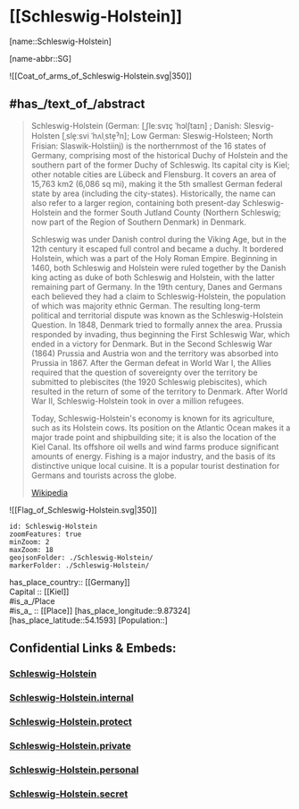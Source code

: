 ﻿---
has_id_wikidata: Q1194
location:
  - 54.1593
  - 9.87324
type: State
ISO3166-2: DE-SH
SpocWebEntityId: 36025
isDeleted: false
Confidential: public
tags:
  - geo/State
icon: Flag_of_Schleswig-Holstein
twinned administrative body:
  - "[[_Standards/WikiData/WD~Hyogo Prefecture]]"
  - "[[_Standards/WikiData/WD~South Jutland County]]"
  - "[[_Standards/WikiData/WD~Maryland]]"
  - "[[_Standards/WikiData/WD~Kaliningrad Oblast]]"
  - "[[_Standards/WikiData/WD~Zhejiang]]"
  - "[[_Standards/WikiData/WD~Pays de la Loire]]"
  - "[[_Standards/WikiData/WD~Pomeranian Voivodeship]]"
replaces:
  - "[[_Standards/WikiData/WD~Province of Schleswig-Holstein]]"
legislative body:
  - "[[_Standards/WikiData/WD~Landtag of Schleswig-Holstein]]"
coat of arms: "[[_Standards/WikiData/WD~coat of arms of Schleswig-Holstein]]"
flag: "[[_Standards/WikiData/WD~flag of Schleswig-Holstein]]"
described by source:
  - "[[_Standards/WikiData/WD~Encyclopædia Britannica 11th edition]]"
  - "[[_Standards/WikiData/WD~Granat Encyclopedic Dictionary]]"
  - "[[_Standards/WikiData/WD~Meyers Konversations-Lexikon, 4th edition (1885–1890)]]"
  - "[[_Standards/WikiData/WD~Armenian Soviet Encyclopedia, vol. 8]]"
contains the administrative territorial entity:
  - "[[_Standards/WikiData/WD~Süderdithmarschen District]]"
  - "[[_Standards/WikiData/WD~Norderdithmarschen District]]"
  - "[[_Standards/WikiData/WD~Kiel]]"
  - "[[_Standards/WikiData/WD~Lübeck]]"
  - "[[_Standards/WikiData/WD~Nordfriesland district]]"
  - "[[_Standards/WikiData/WD~Schleswig-Flensburg]]"
  - "[[_Standards/WikiData/WD~Dithmarschen]]"
  - "[[_Standards/WikiData/WD~Rendsburg-Eckernförde]]"
  - "[[_Standards/WikiData/WD~Plön District]]"
  - "[[_Standards/WikiData/WD~Ostholstein]]"
  - "[[_Standards/WikiData/WD~Segeberg]]"
  - "[[_Standards/WikiData/WD~Stormarn]]"
  - "[[_Standards/WikiData/WD~Herzogtum Lauenburg]]"
  - "[[_Standards/WikiData/WD~Pinneberg]]"
  - "[[_Standards/WikiData/WD~Steinburg]]"
  - "[[_Standards/WikiData/WD~Flensburg]]"
  - "[[_Standards/WikiData/WD~Neumünster]]"
head of government: "[[_Standards/WikiData/WD~Daniel Günther]]"
different from:
  - "[[_Standards/WikiData/WD~Schleswig-Holstein]]"
instance of:
  - "[[_Standards/WikiData/WD~federated state of Germany]]"
archives at: "[[_Standards/WikiData/WD~State Archives of Schleswig-Holstein]]"
highest judicial authority: "[[_Standards/WikiData/WD~State Constitutional Court of Schleswig-Holstein]]"
member of:
  - "[[_Standards/WikiData/WD~Climate Alliance]]"
topic's main Wikimedia portal: "[[_Standards/WikiData/WD~Portal:Schleswig-Holstein]]"
participant in: "[[_Standards/WikiData/WD~list of participants in the coalition talks between the CDU/CSU and SPD in 2013]]"
history of topic: "[[_Standards/WikiData/WD~history of Schleswig-Holstein]]"
permanent duplicated item:
  - "[[_Standards/WikiData/WD~Q20894827]]"
  - "[[_Standards/WikiData/WD~Q25929854]]"
  - "[[_Standards/WikiData/WD~Q104090852]]"
  - "[[_Standards/WikiData/WD~Q106806609]]"
  - "[[_Standards/WikiData/WD~Q107350023]]"
  - "[[_Standards/WikiData/WD~Q107491974]]"
  - "[[_Standards/WikiData/WD~Q110737259]]"
office held by head of government: "[[_Standards/WikiData/WD~Minister-President of Schleswig-Holstein]]"
economy of topic: "[[_Standards/WikiData/WD~economy of Schleswig-Holstein]]"
coordinate location: Point(9.51416 54.470038)
BHCL UUID:
  - f813327b-c180-4f66-bf97-9d41853ae770
Mastodon address: landesregierung@social.schleswig-holstein.de
Mastodon instance URL: https://social.schleswig-holstein.de/
ISNI:
  - "0000000107753521"
  - 000000040427659X
shares border with:
  - "[[_Standards/WikiData/WD~Hamburg]]"
  - "[[_Standards/WikiData/WD~Mecklenburg-Western Pomerania]]"
  - "[[_Standards/WikiData/WD~Lower Saxony]]"
  - "[[_Standards/WikiData/WD~Lohbrügge]]"
capital: "[[_Standards/WikiData/WD~Kiel]]"
highest point: "[[_Standards/WikiData/WD~Bungsberg]]"
language used:
  - "[[_Standards/WikiData/WD~Danish]]"
  - "[[_Standards/WikiData/WD~North Frisian]]"
located in the administrative territorial entity: "[[_Standards/WikiData/WD~Germany]]"
country: "[[_Standards/WikiData/WD~Germany]]"
elevation above sea level: 12
social media followers: 888
German regional key: "01"
population: 2953270
native label:
  - Schleswig-Holstein
Commons category: Schleswig-Holstein
Commons gallery: Schleswig-Holstein
area: 15804.28
coat of arms image: http://commons.wikimedia.org/wiki/Special:FilePath/DEU%20Schleswig-Holstein%20COA.svg
OmegaWiki Defined Meaning: "642921"
U.S. National Archives Identifier: "10044808"
inception: 1946-08-23  
has_time_started: 1946-08-23  
image: http://commons.wikimedia.org/wiki/Special:FilePath/Holstentor04.jpg
NUTS code:
  - DEF
  - DEF0
geoshape: http://commons.wikimedia.org/data/main/Data:Schleswig-Holstein.map
flag image: http://commons.wikimedia.org/wiki/Special:FilePath/Flag%20of%20Schleswig-Holstein.svg
page banner: http://commons.wikimedia.org/wiki/Special:FilePath/Flensburg%20banner%202.jpg
locator map image: http://commons.wikimedia.org/wiki/Special:FilePath/Locator%20map%20Schleswig-Holstein%20in%20Germany.svg
official website: https://www.schleswig-holstein.de/
Dewey Decimal Classification: 2--43512
Libris-URI: 75kml77r34w8z3m
ISO 3166-2 code: DE-SH
HASC:
  - DE.SH
FIPS 10-4 (countries and regions): GM10
"Image Archive, Herder Institute": Q1194
motto text:
  - Der echte Norden
aliases:
---

# [[Schleswig-Holstein]] 

[name::Schleswig-Holstein] 

[name-abbr::SG] 

![[Coat_of_arms_of_Schleswig-Holstein.svg|350]] 


## #has_/text_of_/abstract 

> Schleswig-Holstein (German: [ˌʃleːsvɪç ˈhɔlʃtaɪn] ; Danish: Slesvig-Holsten [ˌsle̝ːsvi ˈhʌlˌste̝ˀn]; 
> Low German: Sleswig-Holsteen; North Frisian: Slaswik-Holstiinj) 
> is the northernmost of the 16 states of Germany, comprising most of the historical Duchy of Holstein 
> and the southern part of the former Duchy of Schleswig. 
> Its capital city is Kiel; other notable cities are Lübeck and Flensburg. 
> It covers an area of 15,763 km2 (6,086 sq mi), making it the 5th smallest German federal state by area (including the city-states). 
> Historically, the name can also refer to a larger region, 
> containing both present-day Schleswig-Holstein and the former South Jutland County 
> (Northern Schleswig; now part of the Region of Southern Denmark) in Denmark. 
>
> Schleswig was under Danish control during the Viking Age, 
> but in the 12th century it escaped full control and became a duchy. 
> It bordered Holstein, which was a part of the Holy Roman Empire. 
> Beginning in 1460, both Schleswig and Holstein were ruled together by the Danish king 
> acting as duke of both Schleswig and Holstein, with the latter remaining part of Germany. 
> In the 19th century, Danes and Germans each believed they had a claim to Schleswig-Holstein, 
> the population of which was majority ethnic German. 
> The resulting long-term political and territorial dispute was known as the Schleswig-Holstein Question. 
> In 1848, Denmark tried to formally annex the area. 
> Prussia responded by invading, thus beginning the First Schleswig War, which ended in a victory for Denmark. 
> But in the Second Schleswig War (1864) Prussia and Austria won 
> and the territory was absorbed into Prussia in 1867. 
> After the German defeat in World War I, the Allies required 
> that the question of sovereignty over the territory be submitted to plebiscites (the 1920 Schleswig plebiscites), 
> which resulted in the return of some of the territory to Denmark. 
> After World War II, Schleswig-Holstein took in over a million refugees.
>
> Today, Schleswig-Holstein's economy is known for its agriculture, such as its Holstein cows. Its position on the Atlantic Ocean makes it a major trade point and shipbuilding site; it is also the location of the Kiel Canal. Its offshore oil wells and wind farms produce significant amounts of energy. Fishing is a major industry, and the basis of its distinctive unique local cuisine. It is a popular tourist destination for Germans and tourists across the globe.
>
> [Wikipedia](https://en.wikipedia.org/wiki/Schleswig-Holstein)

![[Flag_of_Schleswig-Holstein.svg|350]] 


```leaflet
id: Schleswig-Holstein
zoomFeatures: true 
minZoom: 2 
maxZoom: 18
geojsonFolder: ./Schleswig-Holstein/
markerFolder: ./Schleswig-Holstein/
```

has_place_country:: [[Germany]]  
Capital :: [[Kiel]]  
#is_a_/Place  
#is_a_ :: [[Place]] 
[has_place_longitude::9.87324] 
[has_place_latitude::54.1593] 
[Population::] 



## Confidential Links & Embeds: 

### [Schleswig-Holstein](/_public/Earth/Continent/Europe/Europe~Central/Germany/Germany~West/Schleswig-Holstein.md) 

### [Schleswig-Holstein.internal](/_internal/Earth/Continent/Europe/Europe~Central/Germany/Germany~West/Schleswig-Holstein.internal.md) 

### [Schleswig-Holstein.protect](/_protect/Earth/Continent/Europe/Europe~Central/Germany/Germany~West/Schleswig-Holstein.protect.md) 

### [Schleswig-Holstein.private](/_private/Earth/Continent/Europe/Europe~Central/Germany/Germany~West/Schleswig-Holstein.private.md) 

### [Schleswig-Holstein.personal](/_personal/Earth/Continent/Europe/Europe~Central/Germany/Germany~West/Schleswig-Holstein.personal.md) 

### [Schleswig-Holstein.secret](/_secret/Earth/Continent/Europe/Europe~Central/Germany/Germany~West/Schleswig-Holstein.secret.md) 
